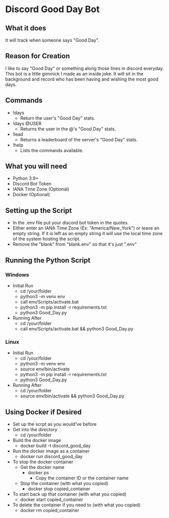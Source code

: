 # Discord Good Day Bot

## What it does

It will track when someone says "Good Day".

## Reason for Creation

I like to say "Good Day" or something along those lines in discord everyday. This bot is a little gimmick I made as an inside joke. It will sit in the background and record who has been having and wishing the most good days.

## Commands
- !days
    - Return the user's "Good Day" stats.
- !days @USER
    - Returns the user in the @'s "Good Day" stats.
- !lead
    - Returns a leaderboard of the server's "Good Day" stats.
- !help
    - Lists the commands available.

## What you will need
- Python 3.9+
- Discord Bot Token
- IANA Time Zone (Optional)
- Docker (Optional)

## Setting up the Script

- In the .env file put your discord bot token in the quotes.
- Either enter an IANA Time Zone (Ex: "America/New_York") or leave an empty string. If it is left as an empty string it will use the local time zone of the system hosting the script.
- Remove the "blank" from "blank.env" so that it's just ".env"

## Running the Python Script
### Windows
- Initial Run
    - cd /your/folder
    - python3 -m venv env
    - call env/Scripts/activate.bat
    - python3 -m pip install -r requirements.txt
    - python3 Good_Day.py
- Running After
    - cd /your/folder
    - call env/Scripts/activate.bat && python3 Good_Day.py
### Linux
- Initial Run
    - cd /your/folder
    - python3 -m venv env
    - source env/bin/activate
    - python3 -m pip install -r requirements.txt
    - python3 Good_Day.py
- Running After
    - cd /your/folder
    - source env/bin/activate && python3 Good_Day.py

## Using Docker if Desired
- Set up the scrpt as you would've before
- Get into the directory
    - cd /your/folder
- Build the docker image
    - docker build -t discord_good_day
- Run the docker image as a container
    - docker run discord_good_day
- To stop the docker container
    - Get the docker name
        - docker ps
            - Copy the container ID or the container name
    - Stop the container (with what you copied)
        - docker stop copied_container
- To start back up that container (with what you copied)
    - docker start copied_container
- To delete the container if you need to (with what you copied)
    - docker rm copied_container
